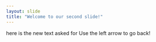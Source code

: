 ```yaml
---
layout: slide
title: "Welcome to our second slide!"
---
```

here is the new text asked for
Use the left arrow to go back!
